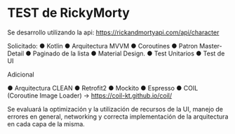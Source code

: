 # TEST de RickyMorty

Se desarrollo utilizando la api: https://rickandmortyapi.com/api/character
 

Solicitado:
● Kotlin 
● Arquitectura MVVM 
● Coroutines 
● Patron Master-Detail
● Paginado de la lista 
● Material Design.
● Test Unitarios
● Test de UI

Adicional

● Arquitectura CLEAN
● Retrofit2
● Mockito
● Espresso
● COIL (Coroutine Image Loader) -> https://coil-kt.github.io/coil/







Se evaluará la optimización y la utilización de recursos de la UI, manejo de errores en general, networking y correcta implementación de la arquitectura en cada capa de la misma.
